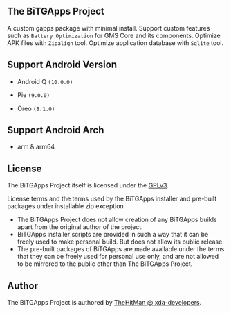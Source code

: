 ## The BiTGApps Project

A custom gapps package with minimal install. Support custom features such as `Battery Optimization` for GMS Core and its components. Optimize APK files with `Zipalign` tool. Optimize application database with `Sqlite` tool.

## Support Android Version

* Android Q `(10.0.0)`

* Pie `(9.0.0)`

* Oreo `(8.1.0)`

## Support Android Arch

* arm & arm64

## License

The BiTGApps Project itself is licensed under the [GPLv3](https://github.com/TheHitMan7/BiTGApps/blob/master/LICENSE).

License terms and the terms used by the BiTGApps installer and pre-built packages under installable zip exception

   * The BiTGApps Project does not allow creation of any BiTGApps builds apart from the original author of the project.
   * BiTGApps installer scripts are provided in such a way that it can be freely used to make personal build. But does not allow its public release.
   * The pre-built packages of BiTGApps are made available under the terms that they can be freely used for personal use only, and are not allowed to be mirrored to the public other than The BiTGApps Project.

## Author

The BiTGApps Project is authored by [TheHitMan @ xda-developers](https://forum.xda-developers.com/member.php?u=8569961).
